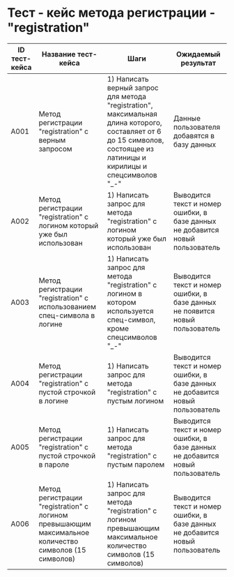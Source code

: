 # Тест - кейс метода регистрации - "registration"
| ID тест-кейса | Название тест-кейса | Шаги | Ожидаемый результат |
|-|-|-|-|
| A001 | Метод регистрации "registration" с верным запросом | 1) Написать верный запрос для метода "registration", максимальная длина которого, составляет от 6 до 15 символов, состоящее из латиницы и кирилицы и спецсимволов "_-" <br> | Данные пользователя добавятся в базу данных  |
| A002 | Метод регистрации "registration" с логином который уже был использован | 1) Написать запрос для метода "registration" с логином который уже был использован <br> | Выводится текст и номер ошибки, в базе данных не добавится новый пользователь <br> | 
| A003 | Метод регистрации "registration" с использованием спец-символа в логине  |  1) Написать запрос для метода "registration" с логином в котором используется спец-символ, кроме cпецсимволов "_-" <br> | Выводится текст и номер ошибки, в базе данных не появится новый пользователь <br> |
| A004 | Метод регистрации "registration" с пустой строчкой в логине |  1) Написать запрос для метода "registration" с пустым логином <br>| Выводится текст и номер ошибки, в базе данных не добавится новый пользователь <br> |
| A005 | Метод регистрации "registration" с пустой строчкой в пароле |  1) Написать запрос для метода "registration" с пустым паролем <br>| Выводится текст и номер ошибки, в базе данных не добавится новый пользователь <br> |
| A006 | Метод регистрации "registration" с логином превышающим максимальное количество символов (15 символов) |  1) Написать запрос для метода "registration" с логином превышающим максимальное количество символов (15 символов) <br> | Выводится текст и номер ошибки, в базе данных не добавится новый пользователь <br> |
